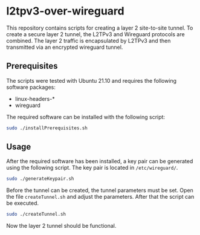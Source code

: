 # l2tpv3-over-wireguard

This repository contains scripts for creating a layer 2 site-to-site tunnel. To create a secure layer 2 tunnel, the L2TPv3 and Wireguard protocols are combined. The layer 2 traffic is encapsulated by L2TPv3 and then transmitted via an encrypted wireguard tunnel.

## Prerequisites
The scripts were tested with Ubuntu 21.10 and requires the following software packages:

* linux-headers-*
* wireguard

The required software can be installed with the following script:

```bash
sudo ./installPrerequisites.sh
```

## Usage
After the required software has been installed, a key pair can be generated using the following script. The key pair is located in `/etc/wireguard/`.

```bash
sudo ./generateKeypair.sh
```

Before the tunnel can be created, the tunnel parameters must be set. Open the file `createTunnel.sh` and adjust the parameters. After that the script can be executed.

```bash
sudo ./createTunnel.sh 
``` 

Now the layer 2 tunnel should be functional.